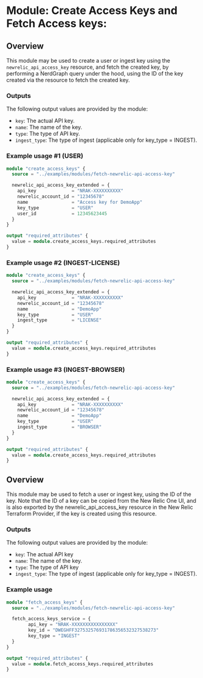 # Module: Create Access Keys and Fetch Access keys:

## Overview
This module may be used to create a user or ingest key using the `newrelic_api_access_key` resource, and fetch the created key, by performing a NerdGraph query under the hood, using the ID of the key created via the resource to fetch the created key.

### Outputs
The following output values are provided by the module:

* `key`: The actual API key.
* `name`: The name of the key.
* `type`: The type of API key.
* `ingest_type`: The type of ingest (applicable only for key_type = INGEST).


### Example usage #1 (USER)
```terraform
module "create_access_keys" {
  source = "../examples/modules/fetch-newrelic-api-access-key"

  newrelic_api_access_key_extended = {
    api_key             = "NRAK-XXXXXXXXXX"
    newrelic_account_id = "12345678"
    name                = "Access key for DemoApp"
    key_type            = "USER"
    user_id             = 12345623445
  }
}

output "required_attributes" {
  value = module.create_access_keys.required_attributes
}
```
### Example usage #2 (INGEST-LICENSE)
```terraform
module "create_access_keys" {
  source = "../examples/modules/fetch-newrelic-api-access-key"

  newrelic_api_access_key_extended = {
    api_key             = "NRAK-XXXXXXXXXX"
    newrelic_account_id = "12345678"
    name                = "DemoApp"
    key_type            = "USER"
    ingest_type         = "LICENSE"
  }
}

output "required_attributes" {
  value = module.create_access_keys.required_attributes
}
```
### Example usage #3 (INGEST-BROWSER)
```terraform
module "create_access_keys" {
  source = "../examples/modules/fetch-newrelic-api-access-key"

  newrelic_api_access_key_extended = {
    api_key             = "NRAK-XXXXXXXXXX"
    newrelic_account_id = "12345678"
    name                = "DemoApp"
    key_type            = "USER"
    ingest_type         = "BROWSER"
  }
}

output "required_attributes" {
  value = module.create_access_keys.required_attributes
}
```

## Overview
This module may be used to fetch a user or ingest key, using the ID of the key. Note that the ID of a key can be copied from the New Relic One UI, and is also exported by the newrelic_api_access_key resource in the New Relic Terraform Provider, if the key is created using this resource.

### Outputs
The following output values are provided by the module:

* `key`: The actual API key
* `name`: The name of the key.
* `type`: The type of API key
* `ingest_type`: The type of ingest (applicable only for key_type = INGEST).


### Example usage
```terraform
module "fetch_access_keys" {
  source = "../examples/modules/fetch-newrelic-api-access-key"

  fetch_access_keys_service = {
        api_key = "NRAK-XXXXXXXXXXXXXXXX"
        key_id = "DWEGHFF327532576931786356532327538273"
        key_type = "INGEST"
  }
}

output "required_attributes" {
  value = module.fetch_access_keys.required_attributes
}
```
